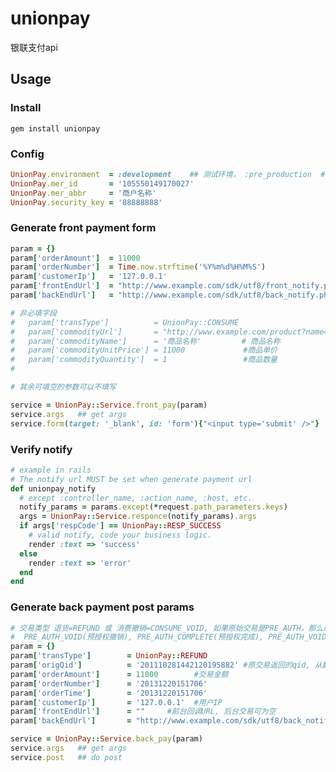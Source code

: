 unionpay
========

银联支付api

## Usage

### Install

```gem install unionpay```

### Config

```ruby
UnionPay.environment  = :development    ## 测试环境， :pre_production  #预上线环境， 默认 # 线上环境
UnionPay.mer_id       = '105550149170027'
UnionPay.mer_abbr     = '商户名称'
UnionPay.security_key = '88888888'
```

### Generate front payment form
```ruby
param = {}
param['orderAmount']  = 11000                                           #交易金额
param['orderNumber']  = Time.now.strftime('%Y%m%d%H%M%S')               #订单号，必须唯一
param['customerIp']   = '127.0.0.1'
param['frontEndUrl']  = "http://www.example.com/sdk/utf8/front_notify.php"    #前台回调URL
param['backEndUrl']   = "http://www.example.com/sdk/utf8/back_notify.php"     #后台回调URL

# 非必填字段
#   param['transType']          = UnionPay::CONSUME                            #交易类型，CONSUME or PRE_AUTH
#   param['commodityUrl']       = "http://www.example.com/product?name=商品"   #商品URL
#   param['commodityName']      = '商品名称'         # 商品名称
#   param['commodityUnitPrice'] = 11000             #商品单价
#   param['commodityQuantity']  = 1                 #商品数量
#

# 其余可填空的参数可以不填写

service = UnionPay::Service.front_pay(param)
service.args   ## get args
service.form(target: '_blank', id: 'form'){"<input type='submit' />"}  ## get form
```

### Verify notify

```ruby
# example in rails
# The notify url MUST be set when generate payment url
def unionpay_notify
  # except :controller_name, :action_name, :host, etc.
  notify_params = params.except(*request.path_parameters.keys)
  args = UnionPay::Service.responce(notify_params).args
  if args['respCode'] == UnionPay::RESP_SUCCESS
    # valid notify, code your business logic.
    render :text => 'success'
  else
    render :text => 'error'
  end
end
```



### Generate back payment post params

```ruby
# 交易类型 退货=REFUND 或 消费撤销=CONSUME_VOID, 如果原始交易是PRE_AUTH，那么后台接口也支持对应的
#  PRE_AUTH_VOID(预授权撤销), PRE_AUTH_COMPLETE(预授权完成), PRE_AUTH_VOID_COMPLETE(预授权完成撤销)
param = {}
param['transType']        = UnionPay::REFUND
param['origQid']          = '201110281442120195882' #原交易返回的qid, 从数据库中获取
param['orderAmount']      = 11000        #交易金额
param['orderNumber']      = '20131220151706'
param['orderTime']        = '20131220151706'
param['customerIp']       = '127.0.0.1'  #用户IP
param['frontEndUrl']      = ""     #前台回调URL, 后台交易可为空
param['backEndUrl']       = "http://www.example.com/sdk/utf8/back_notify.php"    #后台回调URL

service = UnionPay::Service.back_pay(param)
service.args   ## get args
service.post   ## do post
```
